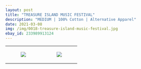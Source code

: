 ```yaml
---
layout: post
title: "TREASURE ISLAND MUSIC FESTIVAL"
description: "MEDIUM | 100% Cotton | Alternative Apparel"
date: 2021-03-08
img: /img/0018-treasure-island-music-festival.jpg
ebay_id: 233989913124
---
```




<table style="width:100%;"><tr><td style="vertical-align:top;">
      <figure class="tmblr-full" data-orig-height="2048" data-orig-width="1365" data-orig-src="https://concertshirts.netlify.app/shirts/0018/0018-01.jpg"><img src="https://64.media.tumblr.com/1caf0707714a70b7cf95f89e75cfae50/af95365a082d2946-21/s540x810/3b47fa89e2f01568630470751b40229a53e02039.jpg" data-orig-height="2048" data-orig-width="1365" data-orig-src="https://concertshirts.netlify.app/shirts/0018/0018-01.jpg"/></figure></td>
    <td style="vertical-align:top;">
      <figure class="tmblr-full" data-orig-height="2048" data-orig-width="1365" data-orig-src="https://concertshirts.netlify.app/shirts/0018/0018-02.jpg"><img src="https://64.media.tumblr.com/ccd14bee4f26aa49d18d8de73c32a74d/af95365a082d2946-cc/s540x810/efa37a055243f3b2373ea022e36d0bdb64c41195.jpg" data-orig-height="2048" data-orig-width="1365" data-orig-src="https://concertshirts.netlify.app/shirts/0018/0018-02.jpg"/></figure></td>
  </tr></table>
